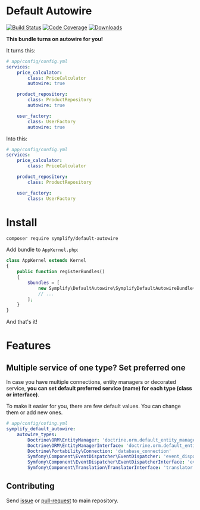 # Default Autowire

[![Build Status](https://img.shields.io/travis/Symplify/DefaultAutowire/master.svg?style=flat-square)](https://travis-ci.org/Symplify/DefaultAutowire)
[![Code Coverage](https://img.shields.io/scrutinizer/coverage/g/Symplify/DefaultAutowire.svg?style=flat-square)](https://scrutinizer-ci.com/g/Symplify/DefaultAutowire)
[![Downloads](https://img.shields.io/packagist/dt/symplify/default-autowire.svg?style=flat-square)](https://packagist.org/packages/symplify/default-autowire)

**This bundle turns on autowire for you!**

It turns this:

```yaml
# app/config/config.yml
services:
    price_calculator:
        class: PriceCalculator
        autowire: true

    product_repository:
        class: ProductRepository
        autowire: true

    user_factory:
        class: UserFactory
        autowire: true
```

Into this:

```yaml
# app/config/config.yml
services:
    price_calculator:
        class: PriceCalculator

    product_repository:
        class: ProductRepository

    user_factory:
        class: UserFactory
```

# Install

```bash
composer require symplify/default-autowire
```

Add bundle to `AppKernel.php`:

```php
class AppKernel extends Kernel
{
    public function registerBundles()
    {
        $bundles = [
            new Symplify\DefaultAutowire\SymplifyDefaultAutowireBundle(),
            // ...
        ];
    }
}
```


And that's it!


# Features

## Multiple service of one type? Set preferred one

In case you have multiple connections, entity managers or decorated service,
**you can set default preferred service (name) for each type (class or interface)**.

To make it easier for you, there are few default values. You can change them or add new ones.

```yaml
# app/config/cofing.yml
symplify_default_autowire:
    autowire_types:
        Doctrine\ORM\EntityManager: 'doctrine.orm.default_entity_manager'
        Doctrine\ORM\EntityManagerInterface: 'doctrine.orm.default_entity_manager'
        Doctrine\Portability\Connection: 'database_connection'
        Symfony\Component\EventDispatcher\EventDispatcher: 'event_dispatcher'
        Symfony\Component\EventDispatcher\EventDispatcherInterface: 'event_dispatcher'
        Symfony\Component\Translation\TranslatorInterface: 'translator'
```


## Contributing

Send [issue](https://github.com/Symplify/Symplify/issues) or [pull-request](https://github.com/Symplify/Symplify/pulls) to main repository.